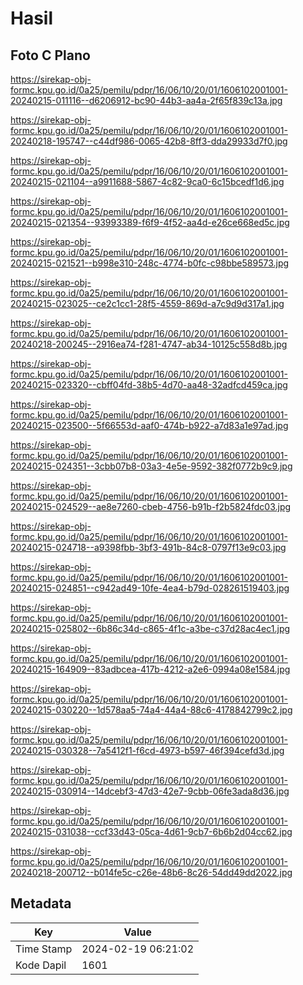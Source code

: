 # Hasil

## Foto C Plano

https://sirekap-obj-formc.kpu.go.id/0a25/pemilu/pdpr/16/06/10/20/01/1606102001001-20240215-011116--d6206912-bc90-44b3-aa4a-2f65f839c13a.jpg

https://sirekap-obj-formc.kpu.go.id/0a25/pemilu/pdpr/16/06/10/20/01/1606102001001-20240218-195747--c44df986-0065-42b8-8ff3-dda29933d7f0.jpg

https://sirekap-obj-formc.kpu.go.id/0a25/pemilu/pdpr/16/06/10/20/01/1606102001001-20240215-021104--a9911688-5867-4c82-9ca0-6c15bcedf1d6.jpg

https://sirekap-obj-formc.kpu.go.id/0a25/pemilu/pdpr/16/06/10/20/01/1606102001001-20240215-021354--93993389-f6f9-4f52-aa4d-e26ce668ed5c.jpg

https://sirekap-obj-formc.kpu.go.id/0a25/pemilu/pdpr/16/06/10/20/01/1606102001001-20240215-021521--b998e310-248c-4774-b0fc-c98bbe589573.jpg

https://sirekap-obj-formc.kpu.go.id/0a25/pemilu/pdpr/16/06/10/20/01/1606102001001-20240215-023025--ce2c1cc1-28f5-4559-869d-a7c9d9d317a1.jpg

https://sirekap-obj-formc.kpu.go.id/0a25/pemilu/pdpr/16/06/10/20/01/1606102001001-20240218-200245--2916ea74-f281-4747-ab34-10125c558d8b.jpg

https://sirekap-obj-formc.kpu.go.id/0a25/pemilu/pdpr/16/06/10/20/01/1606102001001-20240215-023320--cbff04fd-38b5-4d70-aa48-32adfcd459ca.jpg

https://sirekap-obj-formc.kpu.go.id/0a25/pemilu/pdpr/16/06/10/20/01/1606102001001-20240215-023500--5f66553d-aaf0-474b-b922-a7d83a1e97ad.jpg

https://sirekap-obj-formc.kpu.go.id/0a25/pemilu/pdpr/16/06/10/20/01/1606102001001-20240215-024351--3cbb07b8-03a3-4e5e-9592-382f0772b9c9.jpg

https://sirekap-obj-formc.kpu.go.id/0a25/pemilu/pdpr/16/06/10/20/01/1606102001001-20240215-024529--ae8e7260-cbeb-4756-b91b-f2b5824fdc03.jpg

https://sirekap-obj-formc.kpu.go.id/0a25/pemilu/pdpr/16/06/10/20/01/1606102001001-20240215-024718--a9398fbb-3bf3-491b-84c8-0797f13e9c03.jpg

https://sirekap-obj-formc.kpu.go.id/0a25/pemilu/pdpr/16/06/10/20/01/1606102001001-20240215-024851--c942ad49-10fe-4ea4-b79d-028261519403.jpg

https://sirekap-obj-formc.kpu.go.id/0a25/pemilu/pdpr/16/06/10/20/01/1606102001001-20240215-025802--6b86c34d-c865-4f1c-a3be-c37d28ac4ec1.jpg

https://sirekap-obj-formc.kpu.go.id/0a25/pemilu/pdpr/16/06/10/20/01/1606102001001-20240215-164909--83adbcea-417b-4212-a2e6-0994a08e1584.jpg

https://sirekap-obj-formc.kpu.go.id/0a25/pemilu/pdpr/16/06/10/20/01/1606102001001-20240215-030220--1d578aa5-74a4-44a4-88c6-4178842799c2.jpg

https://sirekap-obj-formc.kpu.go.id/0a25/pemilu/pdpr/16/06/10/20/01/1606102001001-20240215-030328--7a5412f1-f6cd-4973-b597-46f394cefd3d.jpg

https://sirekap-obj-formc.kpu.go.id/0a25/pemilu/pdpr/16/06/10/20/01/1606102001001-20240215-030914--14dcebf3-47d3-42e7-9cbb-06fe3ada8d36.jpg

https://sirekap-obj-formc.kpu.go.id/0a25/pemilu/pdpr/16/06/10/20/01/1606102001001-20240215-031038--ccf33d43-05ca-4d61-9cb7-6b6b2d04cc62.jpg

https://sirekap-obj-formc.kpu.go.id/0a25/pemilu/pdpr/16/06/10/20/01/1606102001001-20240218-200712--b014fe5c-c26e-48b6-8c26-54dd49dd2022.jpg


## Metadata

| Key        | Value               |
| ---------- | ------------------- |
| Time Stamp | 2024-02-19 06:21:02 |
| Kode Dapil | 1601                |



